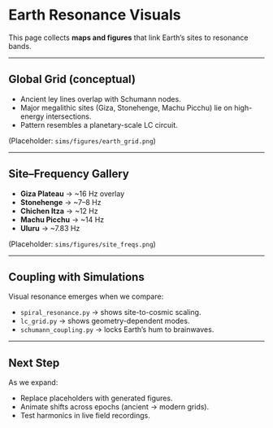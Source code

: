 # Earth Resonance Visuals

This page collects **maps and figures** that link Earth’s sites to resonance bands.

---

## Global Grid (conceptual)

- Ancient ley lines overlap with Schumann nodes.  
- Major megalithic sites (Giza, Stonehenge, Machu Picchu) lie on high-energy intersections.  
- Pattern resembles a planetary-scale LC circuit.  

(Placeholder: `sims/figures/earth_grid.png`)

---

## Site–Frequency Gallery

- **Giza Plateau** → ~16 Hz overlay  
- **Stonehenge** → ~7–8 Hz  
- **Chichen Itza** → ~12 Hz  
- **Machu Picchu** → ~14 Hz  
- **Uluru** → ~7.83 Hz  

(Placeholder: `sims/figures/site_freqs.png`)

---

## Coupling with Simulations

Visual resonance emerges when we compare:
- `spiral_resonance.py` → shows site-to-cosmic scaling.  
- `lc_grid.py` → shows geometry-dependent modes.  
- `schumann_coupling.py` → locks Earth’s hum to brainwaves.

---

## Next Step

As we expand:
- Replace placeholders with generated figures.  
- Animate shifts across epochs (ancient → modern grids).  
- Test harmonics in live field recordings.

